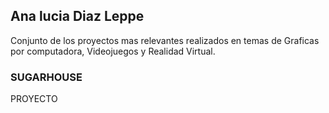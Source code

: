 ## Ana lucia Diaz Leppe
Conjunto de los proyectos mas relevantes realizados en temas de Graficas por computadora, Videojuegos  y Realidad Virtual.
### SUGARHOUSE
PROYECTO 

